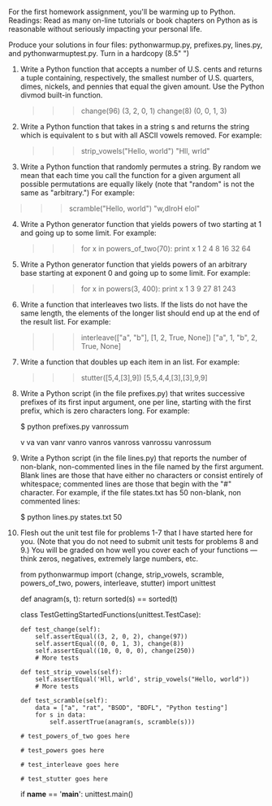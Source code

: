 For the first homework assignment, you'll be warming up to Python. Readings: Read as many on-line tutorials or book chapters on Python as is reasonable without seriously impacting your personal life.

Produce your solutions in four files: pythonwarmup.py, prefixes.py, lines.py, and pythonwarmuptest.py. Turn in a hardcopy (8.5" ")

1. Write a Python function that accepts a number of U.S. cents and returns a tuple containing, respectively, the smallest number of U.S. quarters, dimes, nickels, and pennies that equal the given amount. Use the Python divmod built-in function.

    >>> change(96)
    (3, 2, 0, 1)
    >>> change(8)
    (0, 0, 1, 3)

2. Write a Python function that takes in a string s and returns the string which is equivalent to s but with all ASCII vowels removed. For example:

    >>> strip_vowels("Hello, world")
    "Hll, wrld"

3. Write a Python function that randomly permutes a string. By random we mean that each time you call the function for a given argument all possible permutations are equally likely (note that "random" is not the same as "arbitrary.") For example:

>>> scramble("Hello, world")
"w,dlroH elol"

4. Write a Python generator function that yields powers of two starting at 1 and going up to some limit. For example:

    >>> for x in powers_of_two(70): print x
    1
    2
    4
    8
    16
    32
    64

5. Write a Python generator function that yields powers of an arbitrary base starting at exponent 0 and going up to some limit. For example:

    >>> for x in powers(3, 400): print x
    1
    3
    9
    27
    81
    243

6. Write a function that interleaves two lists. If the lists do not have the same length, the elements of the longer list should end up at the end of the result list. For example:

    >>> interleave(["a", "b"], [1, 2, True, None])
    ["a", 1, "b", 2, True, None]

7. Write a function that doubles up each item in an list. For example:

    >>> stutter([5,4,[3],9])
    [5,5,4,4,[3],[3],9,9]

8. Write a Python script (in the file prefixes.py) that writes successive prefixes of its first input argument, one per line, starting with the first prefix, which is zero characters long. For example:
    
    $ python prefixes.py vanrossum

    v
    va
    van
    vanr
    vanro
    vanros
    vanross
    vanrossu
    vanrossum

9. Write a Python script (in the file lines.py) that reports the number of non-blank, non-commented lines in the file named by the first argument. Blank lines are those that have either no characters or consist entirely of whitespace; commented lines are those that begin with the "#" character. For example, if the file states.txt has 50 non-blank, non commented lines:

    $ python lines.py states.txt
    50

10. Flesh out the unit test file for problems 1-7 that I have started here for you. (Note that you do not need to submit unit tests for problems 8 and 9.) You will be graded on how well you cover each of your functions — think zeros, negatives, extremely large numbers, etc.

    from pythonwarmup import (change, strip_vowels, scramble, powers_of_two, powers,
        interleave, stutter)
    import unittest

    def anagram(s, t):
        return sorted(s) == sorted(t)

    class TestGettingStartedFunctions(unittest.TestCase):

        def test_change(self):
            self.assertEqual((3, 2, 0, 2), change(97))
            self.assertEqual((0, 0, 1, 3), change(8))
            self.assertEqual((10, 0, 0, 0), change(250))
            # More tests

        def test_strip_vowels(self):
            self.assertEqual('Hll, wrld', strip_vowels("Hello, world"))
            # More tests

        def test_scramble(self):
            data = ["a", "rat", "BSOD", "BDFL", "Python testing"]
            for s in data:
                self.assertTrue(anagram(s, scramble(s)))

        # test_powers_of_two goes here

        # test_powers goes here

        # test_interleave goes here

        # test_stutter goes here

    if __name__ == '__main__':
        unittest.main()
